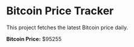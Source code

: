 # Bitcoin Price Tracker

This project fetches the latest Bitcoin price daily.

**Bitcoin Price:** $95255
